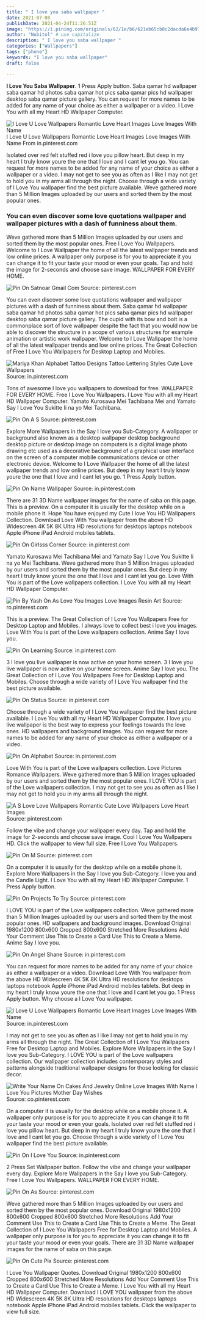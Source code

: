 ```yaml
---
title: " I love you saba wallpaper "
date: 2021-07-08
publishDate: 2021-04-24T11:26:51Z
image: "https://i.pinimg.com/originals/62/1e/b6/621eb65cb8c2dacda6e4b97cd4dc1de1.jpg"
author: "Nubitol" # use capitalize
description: " I love you saba wallpaper "
categories: ["Wallpapers"]
tags: ["phone"]
keywords: "I love you saba wallpaper"
draft: false

---
```



**I Love You Saba Wallpaper**. 1 Press Apply button. Saba qamar hd wallpaper saba qamar hd photos saba qamar hot pics saba qamar pics hd wallpaper desktop saba qamar picture gallery. You can request for more names to be added for any name of your choice as either a wallpaper or a video. I Love You with all my Heart HD Wallpaper Computer.

![I Love U Love Wallpapers Romantic Love Heart Images Love Images With Name](https://i.pinimg.com/originals/60/e5/ea/60e5ea996e5449b09aaf8c6330876733.jpg "I Love U Love Wallpapers Romantic Love Heart Images Love Images With Name")
I Love U Love Wallpapers Romantic Love Heart Images Love Images With Name From in.pinterest.com


Isolated over red felt stuffed red i love you pillow heart. But deep in my heart I truly know youre the one that I love and I cant let you go. You can request for more names to be added for any name of your choice as either a wallpaper or a video. I may not get to see you as often as I like I may not get to hold you in my arms all through the night. Choose through a wide variety of I Love You wallpaper find the best picture available. Weve gathered more than 5 Million Images uploaded by our users and sorted them by the most popular ones.

### You can even discover some love quotations wallpaper and wallpaper pictures with a dash of funniness about them.

Weve gathered more than 5 Million Images uploaded by our users and sorted them by the most popular ones. Free I Love You Wallpapers. Welcome to I Love Wallpaper the home of all the latest wallpaper trends and low online prices. A wallpaper only purpose is for you to appreciate it you can change it to fit your taste your mood or even your goals. Tap and hold the image for 2-seconds and choose save image. WALLPAPER FOR EVERY HOME.


![Pin On Satnoar Gmail Com](https://i.pinimg.com/originals/7d/02/d5/7d02d579488d540b20faa335a9d13189.png "Pin On Satnoar Gmail Com")
Source: pinterest.com

You can even discover some love quotations wallpaper and wallpaper pictures with a dash of funniness about them. Saba qamar hd wallpaper saba qamar hd photos saba qamar hot pics saba qamar pics hd wallpaper desktop saba qamar picture gallery. The cupid with its bow and bolt is a commonplace sort of love wallpaper despite the fact that you would now be able to discover the structure in a scope of various structures for example animation or artistic work wallpaper. Welcome to I Love Wallpaper the home of all the latest wallpaper trends and low online prices. The Great Collection of Free I Love You Wallpapers for Desktop Laptop and Mobiles.

![Mariya Khan Alphabet Tattoo Designs Tattoo Lettering Styles Cute Love Wallpapers](https://i.pinimg.com/736x/9e/f1/a2/9ef1a2d43556edb317f04833647af886.jpg "Mariya Khan Alphabet Tattoo Designs Tattoo Lettering Styles Cute Love Wallpapers")
Source: in.pinterest.com

Tons of awesome I love you wallpapers to download for free. WALLPAPER FOR EVERY HOME. Free I Love You Wallpapers. I Love You with all my Heart HD Wallpaper Computer. Yamato Kurosawa Mei Tachibana Mei and Yamato Say I Love You Sukitte Ii na yo Mei Tachibana.

![Pin On A S](https://i.pinimg.com/564x/45/ba/6c/45ba6ce9d6c4ae8648738bec40e3dc1d.jpg "Pin On A S")
Source: pinterest.com

Explore More Wallpapers in the Say I love you Sub-Category. A wallpaper or background also known as a desktop wallpaper desktop background desktop picture or desktop image on computers is a digital image photo drawing etc used as a decorative background of a graphical user interface on the screen of a computer mobile communications device or other electronic device. Welcome to I Love Wallpaper the home of all the latest wallpaper trends and low online prices. But deep in my heart I truly know youre the one that I love and I cant let you go. 1 Press Apply button.

![Pin On Name Wallpaper](https://i.pinimg.com/474x/4a/a3/bb/4aa3bb37536664e35e4b8db4676bc080.jpg "Pin On Name Wallpaper")
Source: in.pinterest.com

There are 31 3D Name wallpaper images for the name of saba on this page. This is a preview. On a computer it is usually for the desktop while on a mobile phone it. Hope You have enjoyed my Cute I love You HD Wallpapers Collection. Download Love With You wallpaper from the above HD Widescreen 4K 5K 8K Ultra HD resolutions for desktops laptops notebook Apple iPhone iPad Android mobiles tablets.

![Pin On Girlsss Corner](https://i.pinimg.com/originals/c9/54/14/c95414a25cd80889ef4409a4ced81e16.jpg "Pin On Girlsss Corner")
Source: in.pinterest.com

Yamato Kurosawa Mei Tachibana Mei and Yamato Say I Love You Sukitte Ii na yo Mei Tachibana. Weve gathered more than 5 Million Images uploaded by our users and sorted them by the most popular ones. But deep in my heart I truly know youre the one that I love and I cant let you go. Love With You is part of the Love wallpapers collection. I Love You with all my Heart HD Wallpaper Computer.

![Pin By Yash On As Love You Images Love Images Resin Art](https://i.pinimg.com/originals/c2/2d/4f/c22d4fd6393e729496f3d4ead9d2a665.jpg "Pin By Yash On As Love You Images Love Images Resin Art")
Source: ro.pinterest.com

This is a preview. The Great Collection of I Love You Wallpapers Free for Desktop Laptop and Mobiles. I always love to collect best i love you images. Love With You is part of the Love wallpapers collection. Anime Say I love you.

![Pin On Learning](https://i.pinimg.com/736x/ec/fd/c6/ecfdc660cb7e80de0cdaa0de8c7cebbd.jpg "Pin On Learning")
Source: in.pinterest.com

3 I love you live wallpaper is now active on your home screen. 3 I love you live wallpaper is now active on your home screen. Anime Say I love you. The Great Collection of I Love You Wallpapers Free for Desktop Laptop and Mobiles. Choose through a wide variety of I Love You wallpaper find the best picture available.

![Pin On Status](https://i.pinimg.com/564x/21/ff/4e/21ff4e578b0bc6fad548874fbd61c647.jpg "Pin On Status")
Source: in.pinterest.com

Choose through a wide variety of I Love You wallpaper find the best picture available. I Love You with all my Heart HD Wallpaper Computer. I love you live wallpaper is the best way to express your feelings towards the love ones. HD wallpapers and background images. You can request for more names to be added for any name of your choice as either a wallpaper or a video.

![Pin On Alphabet](https://i.pinimg.com/736x/e6/ae/b5/e6aeb51f74442bcd4431bd02ff386311.jpg "Pin On Alphabet")
Source: in.pinterest.com

Love With You is part of the Love wallpapers collection. Love Pictures Romance Wallpapers. Weve gathered more than 5 Million Images uploaded by our users and sorted them by the most popular ones. I LOVE YOU is part of the Love wallpapers collection. I may not get to see you as often as I like I may not get to hold you in my arms all through the night.

![A S Love Love Wallpapers Romantic Cute Love Wallpapers Love Heart Images](https://i.pinimg.com/736x/68/34/fb/6834fb5bdaa55082d5eb69b4e23ba7d5.jpg "A S Love Love Wallpapers Romantic Cute Love Wallpapers Love Heart Images")
Source: pinterest.com

Follow the vibe and change your wallpaper every day. Tap and hold the image for 2-seconds and choose save image. Cool I Love You Wallpapers HD. Click the wallpaper to view full size. Free I Love You Wallpapers.

![Pin On M](https://i.pinimg.com/originals/a7/9f/8f/a79f8f8d553f829b456698cc9f8128ef.jpg "Pin On M")
Source: pinterest.com

On a computer it is usually for the desktop while on a mobile phone it. Explore More Wallpapers in the Say I love you Sub-Category. I love you and the Candle Light. I Love You with all my Heart HD Wallpaper Computer. 1 Press Apply button.

![Pin On Projects To Try](https://i.pinimg.com/originals/6d/05/df/6d05df1446a4aa526dedb179d7cc123b.jpg "Pin On Projects To Try")
Source: pinterest.com

I LOVE YOU is part of the Love wallpapers collection. Weve gathered more than 5 Million Images uploaded by our users and sorted them by the most popular ones. HD wallpapers and background images. Download Original 1980x1200 800x600 Cropped 800x600 Stretched More Resolutions Add Your Comment Use This to Create a Card Use This to Create a Meme. Anime Say I love you.

![Pin On Angel Shane](https://i.pinimg.com/originals/9d/8c/56/9d8c565dde34265b6407b5e89cbd8b25.jpg "Pin On Angel Shane")
Source: in.pinterest.com

You can request for more names to be added for any name of your choice as either a wallpaper or a video. Download Love With You wallpaper from the above HD Widescreen 4K 5K 8K Ultra HD resolutions for desktops laptops notebook Apple iPhone iPad Android mobiles tablets. But deep in my heart I truly know youre the one that I love and I cant let you go. 1 Press Apply button. Why choose a I Love You wallpaper.

![I Love U Love Wallpapers Romantic Love Heart Images Love Images With Name](https://i.pinimg.com/originals/60/e5/ea/60e5ea996e5449b09aaf8c6330876733.jpg "I Love U Love Wallpapers Romantic Love Heart Images Love Images With Name")
Source: in.pinterest.com

I may not get to see you as often as I like I may not get to hold you in my arms all through the night. The Great Collection of I Love You Wallpapers Free for Desktop Laptop and Mobiles. Explore More Wallpapers in the Say I love you Sub-Category. I LOVE YOU is part of the Love wallpapers collection. Our wallpaper collection includes contemporary styles and patterns alongside traditional wallpaper designs for those looking for classic decor.

![Write Your Name On Cakes And Jewelry Online Love Images With Name I Love You Pictures Mother Day Wishes](https://i.pinimg.com/originals/06/53/e2/0653e284c268ad67befd91a699de673c.jpg "Write Your Name On Cakes And Jewelry Online Love Images With Name I Love You Pictures Mother Day Wishes")
Source: co.pinterest.com

On a computer it is usually for the desktop while on a mobile phone it. A wallpaper only purpose is for you to appreciate it you can change it to fit your taste your mood or even your goals. Isolated over red felt stuffed red i love you pillow heart. But deep in my heart I truly know youre the one that I love and I cant let you go. Choose through a wide variety of I Love You wallpaper find the best picture available.

![Pin On I Love You](https://i.pinimg.com/736x/31/f3/cb/31f3cba454c8b0e64bf9bf7cf908b3d9.jpg "Pin On I Love You")
Source: in.pinterest.com

2 Press Set Wallpaper button. Follow the vibe and change your wallpaper every day. Explore More Wallpapers in the Say I love you Sub-Category. Free I Love You Wallpapers. WALLPAPER FOR EVERY HOME.

![Pin On As](https://i.pinimg.com/originals/2f/cd/3a/2fcd3a6820b9c1d573e3148f1928064b.jpg "Pin On As")
Source: pinterest.com

Weve gathered more than 5 Million Images uploaded by our users and sorted them by the most popular ones. Download Original 1980x1200 800x600 Cropped 800x600 Stretched More Resolutions Add Your Comment Use This to Create a Card Use This to Create a Meme. The Great Collection of I Love You Wallpapers Free for Desktop Laptop and Mobiles. A wallpaper only purpose is for you to appreciate it you can change it to fit your taste your mood or even your goals. There are 31 3D Name wallpaper images for the name of saba on this page.

![Pin On Cute Pix](https://i.pinimg.com/originals/62/1e/b6/621eb65cb8c2dacda6e4b97cd4dc1de1.jpg "Pin On Cute Pix")
Source: pinterest.com

I Love You Wallpaper Quotes. Download Original 1980x1200 800x600 Cropped 800x600 Stretched More Resolutions Add Your Comment Use This to Create a Card Use This to Create a Meme. I Love You with all my Heart HD Wallpaper Computer. Download I LOVE YOU wallpaper from the above HD Widescreen 4K 5K 8K Ultra HD resolutions for desktops laptops notebook Apple iPhone iPad Android mobiles tablets. Click the wallpaper to view full size.

